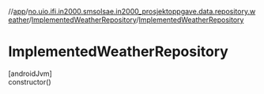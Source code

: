//[app](../../../index.md)/[no.uio.ifi.in2000.smsolsae.in2000_prosjektoppgave.data.repository.weather](../index.md)/[ImplementedWeatherRepository](index.md)/[ImplementedWeatherRepository](-implemented-weather-repository.md)

# ImplementedWeatherRepository

[androidJvm]\
constructor()
